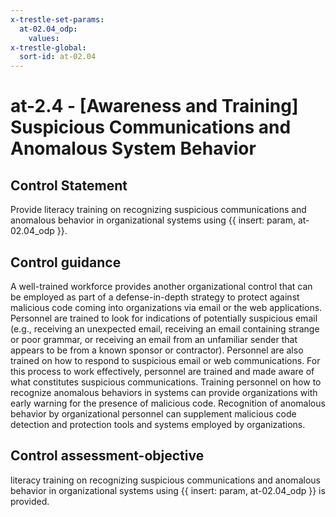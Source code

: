 ```yaml
---
x-trestle-set-params:
  at-02.04_odp:
    values:
x-trestle-global:
  sort-id: at-02.04
---
```


# at-2.4 - \[Awareness and Training\] Suspicious Communications and Anomalous System Behavior

## Control Statement

Provide literacy training on recognizing suspicious communications and anomalous behavior in organizational systems using {{ insert: param, at-02.04_odp }}.

## Control guidance

A well-trained workforce provides another organizational control that can be employed as part of a defense-in-depth strategy to protect against malicious code coming into organizations via email or the web applications. Personnel are trained to look for indications of potentially suspicious email (e.g., receiving an unexpected email, receiving an email containing strange or poor grammar, or receiving an email from an unfamiliar sender that appears to be from a known sponsor or contractor). Personnel are also trained on how to respond to suspicious email or web communications. For this process to work effectively, personnel are trained and made aware of what constitutes suspicious communications. Training personnel on how to recognize anomalous behaviors in systems can provide organizations with early warning for the presence of malicious code. Recognition of anomalous behavior by organizational personnel can supplement malicious code detection and protection tools and systems employed by organizations.

## Control assessment-objective

literacy training on recognizing suspicious communications and anomalous behavior in organizational systems using {{ insert: param, at-02.04_odp }} is provided.
